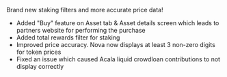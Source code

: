 Brand new staking filters and more accurate price data!
- Added "Buy" feature on Asset tab & Asset details screen which leads to partners website for performing the purchase
- Added total rewards filter for staking
- Improved price accuracy. Nova now displays at least 3 non-zero digits for token prices
- Fixed an issue which caused Acala liquid crowdloan contributions to not display correctly